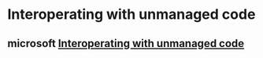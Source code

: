 # Interoperating with unmanaged code

## microsoft [Interoperating with unmanaged code](https://docs.microsoft.com/en-us/dotnet/framework/interop/)